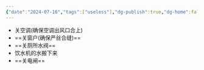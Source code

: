 ```yaml
---
{"date":"2024-07-16","tags":["useless"],"dg-publish":true,"dg-home":false,"permalink":"/随记/离校注意事项_{2024-07-12}/","dgPassFrontmatter":true}
---
```



+ 关空调(确保空调出风口合上)
+ ==关窗户(确保严丝合缝)==
+ ==关厕所水阀==
+ 饮水机的水搬下来
+ ==关电闸==